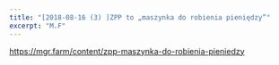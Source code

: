 ```yaml
---
title: "[2018-08-16 (3) ]ZPP to „maszynka do robienia pieniędzy”"
excerpt: "M.F"
---
```

https://mgr.farm/content/zpp-maszynka-do-robienia-pieniedzy
